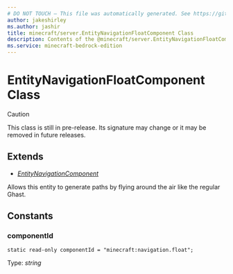```yaml
---
# DO NOT TOUCH — This file was automatically generated. See https://github.com/mojang/minecraftapidocsgenerator to modify descriptions, examples, etc.
author: jakeshirley
ms.author: jashir
title: minecraft/server.EntityNavigationFloatComponent Class
description: Contents of the @minecraft/server.EntityNavigationFloatComponent class.
ms.service: minecraft-bedrock-edition
---
```

# EntityNavigationFloatComponent Class

> [!CAUTION]
> This class is still in pre-release.  Its signature may change or it may be removed in future releases.

## Extends
- [*EntityNavigationComponent*](EntityNavigationComponent.md)

Allows this entity to generate paths by flying around the air like the regular Ghast.

## Constants

### **componentId**
`static read-only componentId = "minecraft:navigation.float";`

Type: *string*
